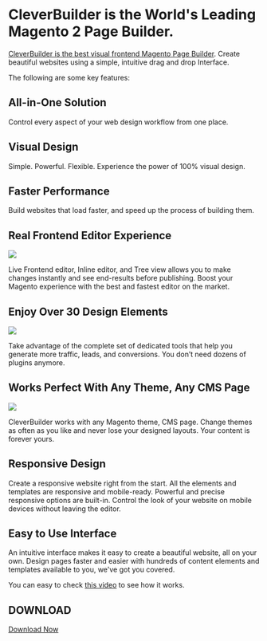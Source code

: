 # CleverBuilder is the World's Leading Magento 2 Page Builder.

[CleverBuilder is the best visual frontend Magento Page Builder](https://cleveraddon.com/cleverbuilder-page-builder-magento-2/). Create beautiful websites using a simple, intuitive drag and drop Interface.

The following are some key features:


## All-in-One Solution

Control every aspect of your web design workflow from one place.


## Visual Design

Simple. Powerful. Flexible. Experience the power of 100% visual design.


## Faster Performance

Build websites that load faster, and speed up the process of building them.


## Real Frontend Editor Experience

![](https://cleveraddon.com/wp-content/uploads/2019/02/cleverbuilder-1.jpg)

Live Frontend editor, Inline editor, and Tree view allows you to make changes instantly and see end-results before publishing. Boost your Magento experience with the best and fastest editor on the market.

## Enjoy Over 30 Design Elements

![](https://cleveraddon.com/wp-content/uploads/2019/02/cleverbuilder-3.jpg)

Take advantage of the complete set of dedicated tools that help you generate more traffic, leads, and conversions. You don’t need dozens of plugins anymore.

## Works Perfect With Any Theme, Any CMS Page

![](https://cleveraddon.com/wp-content/uploads/2019/02/cleverbuilder-sections-1024x743.png)

CleverBuilder works with any Magento theme, CMS page. Change themes as often as you like and never lose your designed layouts. Your content is forever yours.

## Responsive Design


Create a responsive website right from the start. All the elements and templates are responsive and mobile-ready. Powerful and precise responsive options are built-in. Control the look of your website on mobile devices without leaving the editor.

## Easy to Use Interface


An intuitive interface makes it easy to create a beautiful website, all on your own. Design pages faster and easier with hundreds of content elements and templates available to you, we've got you covered.

You can easy to check [this video](https://www.youtube.com/embed/C2y7mdLsEUo) to see how it works. 


## DOWNLOAD 

[Download Now](https://cleveraddon.com/cleverbuilder-page-builder-magento-2/)
